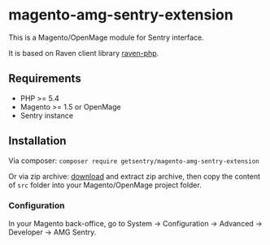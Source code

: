 # magento-amg-sentry-extension

This is a Magento/OpenMage module for Sentry interface.

It is based on Raven client library [raven-php](https://github.com/getsentry/raven-php).

## Requirements

* PHP >= 5.4
* Magento >= 1.5 or OpenMage
* Sentry instance

## Installation

Via composer: `composer require getsentry/magento-amg-sentry-extension`

Or via zip archive: [download](https://github.com/amg-dev/magento-amg-sentry-extension/archive/master.zip) and extract zip archive, then copy the content of `src` folder into your Magento/OpenMage project folder.

### Configuration

In your Magento back-office, go to System → Configuration → Advanced → Developer → AMG Sentry.
